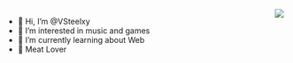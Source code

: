 <img align="right" src="https://github-readme-stats.vercel.app/api?username=VSteelxy&show_icons=true&icon_color=CE1D2D&text_color=718096&bg_color=ffffff&hide_title=true" />

- 👋 Hi, I’m @VSteelxy
- 👀 I’m interested in music and games
- 🌱 I’m currently learning about Web
- 🍖 Meat Lover

<!---
VSteelxy/VSteelxy is a ✨ special ✨ repository because its `README.md` (this file) appears on your GitHub profile.
You can click the Preview link to take a look at your changes.
--->
